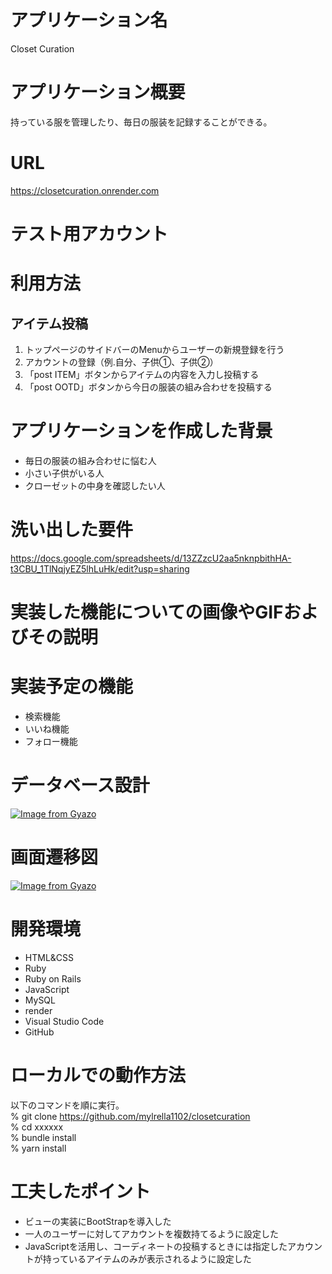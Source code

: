 # アプリケーション名
Closet Curation

  
# アプリケーション概要
持っている服を管理したり、毎日の服装を記録することができる。


# URL
https://closetcuration.onrender.com
# テスト用アカウント

# 利用方法
## アイテム投稿
1. トップページのサイドバーのMenuからユーザーの新規登録を行う
2. アカウントの登録（例.自分、子供①、子供②）
2. 「post ITEM」ボタンからアイテムの内容を入力し投稿する
3. 「post OOTD」ボタンから今日の服装の組み合わせを投稿する

# アプリケーションを作成した背景
- 毎日の服装の組み合わせに悩む人
- 小さい子供がいる人
- クローゼットの中身を確認したい人

# 洗い出した要件
https://docs.google.com/spreadsheets/d/13ZZzcU2aa5nknpbithHA-t3CBU_1TlNqjyEZ5lhLuHk/edit?usp=sharing

# 実装した機能についての画像やGIFおよびその説明

# 実装予定の機能
- 検索機能
- いいね機能
- フォロー機能

# データベース設計
[![Image from Gyazo](https://i.gyazo.com/9a8e25203991ddddde8296c6c3e0c127.png)](https://gyazo.com/9a8e25203991ddddde8296c6c3e0c127)

# 画面遷移図
[![Image from Gyazo](https://i.gyazo.com/f245215aaff93cee50b053aaca552f7a.png)](https://gyazo.com/f245215aaff93cee50b053aaca552f7a)

# 開発環境
- HTML&CSS
- Ruby
- Ruby on Rails
- JavaScript
- MySQL
- render
- Visual Studio Code
- GitHub

# ローカルでの動作方法
以下のコマンドを順に実行。  
% git clone https://github.com/mylrella1102/closetcuration  
% cd xxxxxx  
% bundle install  
% yarn install  

# 工夫したポイント
- ビューの実装にBootStrapを導入した
- 一人のユーザーに対してアカウントを複数持てるように設定した
- JavaScriptを活用し、コーディネートの投稿するときには指定したアカウントが持っているアイテムのみが表示されるように設定した